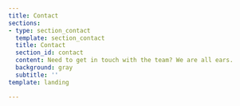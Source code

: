```yaml
---
title: Contact
sections:
- type: section_contact
  template: section_contact
  title: Contact
  section_id: contact
  content: Need to get in touch with the team? We are all ears.
  background: gray
  subtitle: ''
template: landing

---
```

